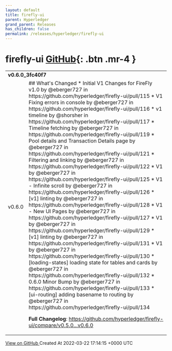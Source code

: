 ```yaml
---
layout: default
title: firefly-ui
parent: Hyperledger
grand_parent: Releases
has_children: false
permalink: /releases/hyperledger/firefly-ui
---
```


# firefly-ui <span class="fs-3 right-align">[GitHub](https://github.com/hyperledger/firefly-ui){: .btn .mr-4 }</span>


<div>
    <table>
        <tr>
            <td colspan="2">
                <b>
                    v0.6.0_3fc40f7
                </b>
            </td>
        </tr>
        <tr>
            <td>
                <span class="chip">
                    v0.6.0
                </span>
            </td>
            <td>
                ## What's Changed
* Initial V1 Changes for FireFly v1.0 by @eberger727 in https://github.com/hyperledger/firefly-ui/pull/115
* V1 Fixing errors in console by @eberger727 in https://github.com/hyperledger/firefly-ui/pull/116
* v1 timeline by @shorsher in https://github.com/hyperledger/firefly-ui/pull/117
* Timeline fetching by @eberger727 in https://github.com/hyperledger/firefly-ui/pull/119
* Pool details and Transaction Details page by @eberger727 in https://github.com/hyperledger/firefly-ui/pull/121
* Filtering and linking by @eberger727 in https://github.com/hyperledger/firefly-ui/pull/122
* V1 by @eberger727 in https://github.com/hyperledger/firefly-ui/pull/125
* V1 - Infinite scroll by @eberger727 in https://github.com/hyperledger/firefly-ui/pull/126
* [v1] linting by @eberger727 in https://github.com/hyperledger/firefly-ui/pull/128
* V1 - New UI Pages by @eberger727 in https://github.com/hyperledger/firefly-ui/pull/127
* V1 by @eberger727 in https://github.com/hyperledger/firefly-ui/pull/129
* [v1] linting by @eberger727 in https://github.com/hyperledger/firefly-ui/pull/131
* V1 by @eberger727 in https://github.com/hyperledger/firefly-ui/pull/130
* [loading-states] loading state for tables and cards by @eberger727 in https://github.com/hyperledger/firefly-ui/pull/132
* 0.6.0 Minor Bump by @eberger727 in https://github.com/hyperledger/firefly-ui/pull/133
* [ui-routing] adding basename to routing by @eberger727 in https://github.com/hyperledger/firefly-ui/pull/134


**Full Changelog**: https://github.com/hyperledger/firefly-ui/compare/v0.5.0...v0.6.0
            </td>
        </tr>
    </table>
    <a href="https://github.com/hyperledger/firefly-ui/releases/tag/v0.6.0" class=".btn">
        View on GitHub
    </a>
    <span class="right-align">
        Created At 2022-03-22 17:14:15 +0000 UTC
    </span>
</div>

